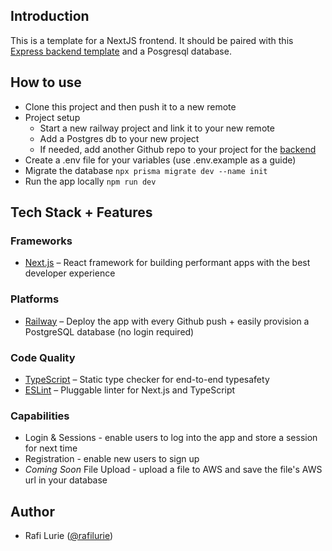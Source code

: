 ## Introduction
This is a template for a NextJS frontend. It should be paired with this [Express backend template](https://github.com/ruffyhacks/template-backend) and a Posgresql database.

## How to use

- Clone this project and then push it to a new remote
- Project setup
  - Start a new railway project and link it to your new remote
  - Add a Postgres db to your new project
  - If needed, add another Github repo to your project for the [backend](https://github.com/ruffyhacks/template-backend)
- Create a .env file for your variables (use .env.example as a guide)
- Migrate the database `npx prisma migrate dev --name init`
- Run the app locally `npm run dev`

## Tech Stack + Features

### Frameworks

- [Next.js](https://nextjs.org/) – React framework for building performant apps with the best developer experience

### Platforms

- [Railway](https://railway.app/) – Deploy the app with every Github push + easily provision a PostgreSQL database (no login required)


### Code Quality

- [TypeScript](https://www.typescriptlang.org/) – Static type checker for end-to-end typesafety
- [ESLint](https://eslint.org/) – Pluggable linter for Next.js and TypeScript

### Capabilities

- Login & Sessions - enable users to log into the app and store a session for next time
- Registration - enable new users to sign up
- *Coming Soon* File Upload - upload a file to AWS and save the file's AWS url in your database

## Author

- Rafi Lurie ([@rafilurie](https://twitter.com/rafilikeruffy))